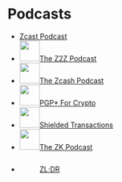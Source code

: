 # Podcasts

<ul class="podcast-list">
<li><a href="https://zechub.notion.site/Zcast-Podcast-26031a2e953b4f73ba475af17e5b9c20?pvs=25"><img class="podcast-img" src="https://zechub.notion.site/image/https%3A%2F%2Fs3-us-west-2.amazonaws.com%2Fsecure.notion-static.com%2Fc5e5e7d2-f2f7-4db7-815c-adba35a6bb78%2Fzcast.jpg?table=block&amp;id=26031a2e-953b-4f73-ba47-5af17e5b9c20&amp;spaceId=38cc715a-cc23-4f85-9429-2b9e6dd2c3b9&amp;width=40&amp;userId=&amp;cache=v2" alt="" />Zcast Podcast</a></li>
<li><a href="https://zechub.notion.site/The-Z2Z-Podcast-b1b24e20e4ba47d4b89e49b513015d1c?pvs=25"><img class="podcast-img" src="https://zechub.notion.site/image/https%3A%2F%2Fs3-us-west-2.amazonaws.com%2Fsecure.notion-static.com%2F21f78eb9-4be4-4aee-90ae-ea499c884b8b%2FScreenshot_2023-02-25_08-08-36.png?table=block&amp;id=b1b24e20-e4ba-47d4-b89e-49b513015d1c&amp;spaceId=38cc715a-cc23-4f85-9429-2b9e6dd2c3b9&amp;width=40&amp;userId=&amp;cache=v2" alt="" width="40" height="41" />The Z2Z Podcast</a></li>
<li><a href="https://zechub.notion.site/The-Zcash-Podcast-55d39e4dea8242f1a1fecabb832968f9?pvs=25"><img class="podcast-img" src="https://zechub.notion.site/image/https%3A%2F%2Fs3-us-west-2.amazonaws.com%2Fsecure.notion-static.com%2F496eed87-0d5f-4980-8997-71af14549e8c%2FScreenshot_2023-02-25_08-07-59.png?table=block&id=55d39e4d-ea82-42f1-a1fe-cabb832968f9&spaceId=38cc715a-cc23-4f85-9429-2b9e6dd2c3b9&width=40&userId=&cache=v2" alt="" width="40" height="41" />The Zcash Podcast</a></li>
<li><a href="https://zechub.notion.site/PGP-For-Crypto-12d837eebc874cc899b564d2cad070ad?pvs=25"><img class="podcast-img" src="https://zechub.notion.site/image/https%3A%2F%2Fs3-us-west-2.amazonaws.com%2Fsecure.notion-static.com%2F4288daf5-427c-4f1f-9456-96f5d11a4d2d%2Fchannels4_profile.jpg?table=block&id=12d837ee-bc87-4cc8-99b5-64d2cad070ad&spaceId=38cc715a-cc23-4f85-9429-2b9e6dd2c3b9&width=40&userId=&cache=v2" alt="" width="40" height="41" />PGP* For Crypto</a></li>
<li><a href="https://zechub.notion.site/Shielded-Transactions-277db84e59f049ff837e185eb575c580?pvs=25"><img class="podcast-img" src="https://zechub.notion.site/image/https%3A%2F%2Fs3-us-west-2.amazonaws.com%2Fsecure.notion-static.com%2F602b2b89-ccab-4bc2-9d7e-42ed830ccd73%2Fchannels4_profile.jpg?table=block&id=277db84e-59f0-49ff-837e-185eb575c580&spaceId=38cc715a-cc23-4f85-9429-2b9e6dd2c3b9&width=40&userId=&cache=v2" alt="" width="40" height="41" />Shielded Transactions</a></li>
<li><a href="https://zechub.notion.site/The-ZK-Podcast-9b8835434259416b93951b928d192218?pvs=25"><img class="podcast-img" src="https://zechub.notion.site/image/https%3A%2F%2Fs3-us-west-2.amazonaws.com%2Fsecure.notion-static.com%2Fc1a6ca51-518d-4ab8-b082-9cb1e3df86cf%2FScreenshot_2023-02-25_08-07-22.png?table=block&id=9b883543-4259-416b-9395-1b928d192218&spaceId=38cc715a-cc23-4f85-9429-2b9e6dd2c3b9&width=40&userId=&cache=v2" alt="" width="40" height="41" />The ZK Podcast</a></li>
<li><a href="https://zechub.notion.site/ZL-DR-e3cb81f65554478ba1c169b412237672?pvs=25"><img class="podcast-img" src="data:image/gif;base64,R0lGODlhAQABAIAAAP///wAAACH5BAEAAAAALAAAAAABAAEAAAICRAEAOw==" alt="" width="40" height="41" />ZL;DR</a></li>
</ul>


